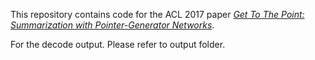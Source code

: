 This repository contains code for the ACL 2017 paper *[Get To The Point: Summarization with Pointer-Generator Networks](https://arxiv.org/abs/1704.04368)*. 

For the decode output. Please refer to output folder.
